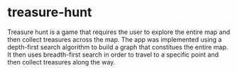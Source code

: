# treasure-hunt

Treasure hunt is a game that requires the user to explore the entire map and then collect treasures across the map. The app was implemented using a depth-first search algorithm to build a graph that constitues the entire map. It then uses breadth-first search in order to travel to a specific point and then collect treasures along the way.
